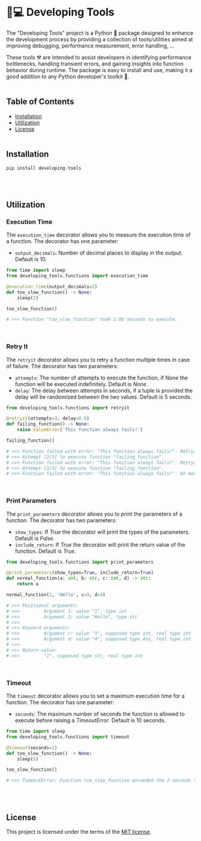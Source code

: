 # 🐣💻 Developing Tools
The "Developing Tools" project is a Python 🐍 package designed to enhance the development process by providing a collection of tools/utilities aimed at improving debugging, performance measurement, error handling, ...

These tools ⚒️ are intended to assist developers in identifying performance bottlenecks, handling transient errors, and gaining insights into function behavior during runtime. The package is easy to install and use, making it a good addition to any Python developer's toolkit 🚀.
<br><br>


## Table of Contents
- [Installation](#installation)
- [Utilization](#utilization)
- [License](#license)
<br><br>


## Installation
```bash
pip install developing-tools
```
<br><br>


## Utilization
### Execution Time
The `execution_time` decorator allows you to measure the execution time of a function. The decorator has one parameter:
- `output_decimals`: Number of decimal places to display in the output. Default is 10.

```python
from time import sleep
from developing_tools.functions import execution_time

@execution_time(output_decimals=2)
def too_slow_function() -> None:
    sleep(2)

too_slow_function()

# >>> Function "too_slow_function" took 2.00 seconds to execute.
```
<br>

### Retry It
The `retryit` decorator allows you to retry a function multiple times in case of failure. The decorator has two parameters:
- `attempts`: The number of attempts to execute the function, if *None* the function will be executed indefinitely. Default is *None*.
- `delay`: The delay between attempts in seconds, if a tuple is provided the delay will be randomized between the two values. Default is 5 seconds.

```python
from developing_tools.functions import retryit

@retryit(attempts=3, delay=0.5)
def failing_function() -> None:
    raise ValueError('This function always fails!')

failing_function()

# >>> Function failed with error: "This function always fails!". Retrying in 0.50 seconds ...
# >>> Attempt [2/3] to execute function "failing_function".
# >>> Function failed with error: "This function always fails!". Retrying in 0.50 seconds ...
# >>> Attempt [3/3] to execute function "failing_function".
# >>> Function failed with error: "This function always fails!". No more attempts.
```
<br>

### Print Parameters
The `print_parameters` decorator allows you to print the parameters of a function. The decorator has two parameters:
- `show_types`: If *True* the decorator will print the types of the parameters. Default is *False*.
- `include_return`: If *True* the decorator will print the return value of the function. Default is *True*.

```python
from developing_tools.functions import print_parameters

@print_parameters(show_types=True, include_return=True)
def normal_function(a: int, b: str, c: int, d) -> str:
    return a

normal_function(1, 'Hello', c=3, d=4)

# >>> Positional arguments:
# >>>         Argument 1: value "1", type int
# >>>         Argument 2: value "Hello", type str
# >>>
# >>> Keyword arguments:
# >>>         Argument c: value "3", supposed type int, real type int
# >>>         Argument d: value "4", supposed type Any, real type int
# >>>
# >>> Return value:
# >>>         "1", supposed type str, real type int
```
<br>

### Timeout
The `timeout` decorator allows you to set a maximum execution time for a function. The decorator has one parameter:
- `seconds`: The maximum number of seconds the function is allowed to execute before raising a *TimeoutError*. Default is 10 seconds.

```python
from time import sleep
from developing_tools.functions import timeout

@timeout(seconds=2)
def too_slow_function() -> None:
    sleep(5)

too_slow_function()

# >>> TimeoutError: Function too_slow_function exceeded the 2 seconds timeout.
```
<br><br>


## License
This project is licensed under the terms of the [MIT license](https://choosealicense.com/licenses/mit/).
